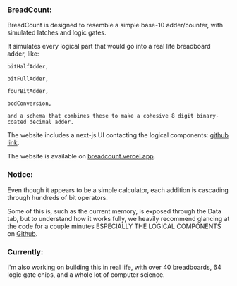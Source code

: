 ### BreadCount:

BreadCount is designed to resemble a simple base-10 adder/counter, with simulated latches and logic gates.

It simulates every logical part that would go into a real life breadboard adder, like:
    
    bitHalfAdder,
    
    bitFullAdder, 
    
    fourBitAdder, 
    
    bcdConversion, 
    
    and a schema that combines these to make a cohesive 8 digit binary-coated decimal adder.

The website includes a next-js UI contacting the logical components: [github link](https://github.com/4B72697368/BreadCount/tree/main/website/app/components).

The website is available on [breadcount.vercel.app](https://bread-count.vercel.app/).

### Notice:
Even though it appears to be a simple calculator, each addition is cascading through hundreds of bit operators.

Some of this is, such as the current memory, is exposed through the Data tab, but to understand how it works fully, we heavily recommend glancing at the code for a couple minutes ESPECIALLY THE LOGICAL COMPONENTS on [Github](https://github.com/4B72697368/BreadCount/tree/main/website/app/components).

### Currently:
I'm also working on building this in real life, with over 40 breadboards, 64 logic gate chips, and a whole lot of computer science.
